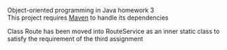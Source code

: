 Object-oriented programming in Java homework 3  
This project requires [Maven](https://maven.apache.org) to handle its dependencies   
  
Class Route has been moved into RouteService as an inner static class to satisfy the requirement of the third assignment